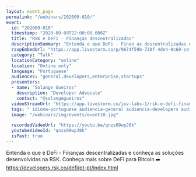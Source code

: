 ```yaml
---
layout: event_page
permalink: "/webinars/202009-010/"
event:
  id: "202009-010"
  timestamp: "2020-09-09T22:00:00.000Z"
  title: "RSK e DeFi - Finanças descentralizadas"
  descriptionSummary: "Entenda o que DeFi - Finan as descentralizadas e conhe a as solu es desenvolvidas na RSK. Conhe a mais sobre DeFi para Bitcoin https develo…"
  rsvpEmbedUrl: "https://app.livestorm.co/p/9674f59b-730f-4de4-9c60-cefce84fde06/form"
  category: "Talk"
  locationCategory: "online"
  location: "Online only"
  language: "Portuguese"
  audiences: "general,developers,enterprise,startups"
  presenters:
  - name: "Solange Gueiros"
    description: "Developer Advocate"
    contact: "@solangegueiros"
  videoStreamUrl: "https://app.livestorm.co/iov-labs-1/rsk-e-defi-financas-descentralizadas"
  tags: " idioma-portuguese audiencia-general audiencia-developers audiencia-enterprise audiencia-startups"
  image: "/webinars/img/events/event10.jpg"

  recordedVideoUrl: "https://youtu.be/qnzs09wpJ8k"
  youtubeVideoId: "qnzs09wpJ8k"
  isPast: true
---
```



Entenda o que é DeFi - Finanças descentralizadas e conheça as soluções desenvolvidas na RSK.
Conheça mais sobre DeFi para Bitcoin ➡️ https://developers.rsk.co/defi/pt-pt/index.html

